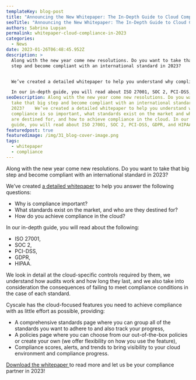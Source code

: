 ```yaml
---
templateKey: blog-post
title: "Announcing the New Whitepaper: The In-Depth Guide to Cloud Compliance in 2023"
seoTitle: "Announcing the New Whitepaper: The In-Depth Guide to Cloud Compliance in 2023"
authors: Sabrina Lupșan
permalink: whitepaper-cloud-compliance-in-2023
categories:
  - News
date: 2023-01-26T06:48:45.952Z
description: >
  Along with the new year come new resolutions. Do you want to take that big
  step and become compliant with an international standard in 2023?  


  We’ve created a detailed whitepaper to help you understand why compliance is so important, what standards exist on the market and who they are destined for, and how to achieve compliance in the cloud.

  In our in-depth guide, you will read about ISO 27001, SOC 2, PCI-DSS, GDPR, and HIPAA.
seoDescription: Along with the new year come new resolutions. Do you want to
  take that big step and become compliant with an international standard in
  2023?    We’ve created a detailed whitepaper to help you understand why
  compliance is so important, what standards exist on the market and who they
  are destined for, and how to achieve compliance in the cloud. In our in-depth
  guide, you will read about ISO 27001, SOC 2, PCI-DSS, GDPR, and HIPAA.
featuredpost: true
featuredimage: /img/31_blog-cover-image.png
tags:
  - whitepaper
  - compliance
---
```

<!--StartFragment-->

Along with the new year come new resolutions. Do you want to take that big step and become compliant with an international standard in 2023?  

We’ve created [a detailed whitepaper](https://cyscale.com/whitepaper/the-complete-guide-to-cloud-compliance/) to help you answer the following questions: 

* Why is compliance important? 
* What standards exist on the market, and who are they destined for? 
* How do you achieve compliance in the cloud? 

In our in-depth guide, you will read about the following: 

* ISO 27001,  
* SOC 2, 
* PCI-DSS, 
* GDPR, 
* HIPAA. 

We look in detail at the cloud-specific controls required by them, we understand how audits work and how long they last, and we also take into consideration the consequences of failing to meet compliance conditions in the case of each standard. 

Cyscale has the cloud-focused features you need to achieve compliance with as little effort as possible, providing: 

* A comprehensive standards page where you can group all of the standards you want to adhere to and also track your progress, 
* A policies page where you can choose from our out-of-the-box policies or create your own (we offer flexibility on how you use the feature), 
* Compliance scores, alerts, and trends to bring visibility to your cloud environment and compliance progress. 

[Download the whitepaper ](https://cyscale.com/whitepaper/the-complete-guide-to-cloud-compliance/)to read more and let us be your compliance partner in 2023! 

<!--EndFragment-->